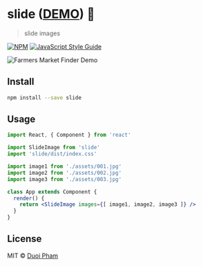 # slide ([DEMO](https://trangpham-jh.github.io/demo-slide/)) :tomato:

> slide images

[![NPM](https://img.shields.io/npm/v/slide.svg)](https://www.npmjs.com/package/slide) [![JavaScript Style Guide](https://img.shields.io/badge/code_style-standard-brightgreen.svg)](https://standardjs.com)


![Farmers Market Finder Demo](https://media.giphy.com/media/3SAexJkelI8alJTu0z/giphy.gif?cid=790b7611af8c87a4eeca8a7cd103d7d49f95bef067511a28&rid=giphy.gif&ct=g)


## Install

```bash
npm install --save slide
```

## Usage

```jsx
import React, { Component } from 'react'

import SlideImage from 'slide'
import 'slide/dist/index.css'

import image1 from './assets/001.jpg'
import image2 from './assets/002.jpg'
import image3 from './assets/003.jpg'

class App extends Component {
  render() {
    return <SlideImage images={[ image1, image2, image3 ]} />
  }
}
```

## License

MIT © [Duoi Pham](https://github.com/trangpham-jh)
